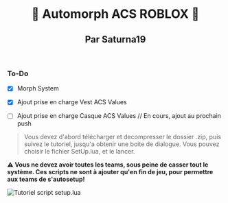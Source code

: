 <h1 align="center">🌟 Automorph ACS ROBLOX 🌟</h1>
<h2 align="center"> Par Saturna19 </h2>
<br>
<h3 align="left"> To-Do </h3> 

- [X] Morph System
- [X] Ajout prise en charge Vest ACS Values
- [ ] Ajout prise en charge Casque ACS Values // En cours, ajout au prochain push


> Vous devez d'abord télécharger et decompresser le dossier .zip, puis suivez le tutoriel, jusqu'a obtenir une boite de dialogue. Vous pouvez choisir le fichier SetUp.lua, et le lancer. 

**:warning: Vous ne devez avoir toutes les teams, sous peine de casser tout le système. Ces scripts ne sont à ajouter qu'en fin de jeu, pour permettre aux teams de s'autosetup!**

![Tutoriel script setup.lua](https://www.zupimages.net/up/22/32/tfs0.png)


